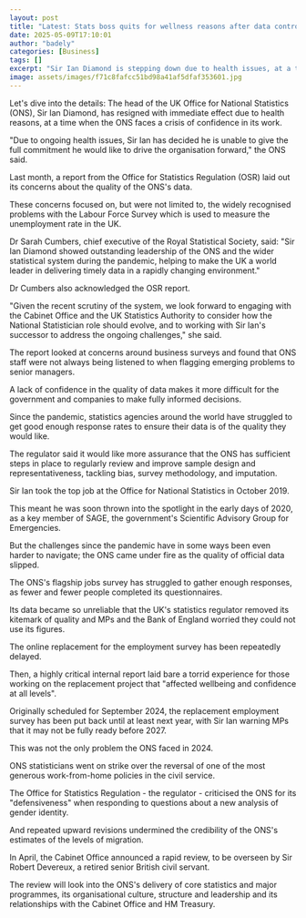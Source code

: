 ```yaml
---
layout: post
title: "Latest: Stats boss quits for wellness reasons after data controversy"
date: 2025-05-09T17:10:01
author: "badely"
categories: [Business]
tags: []
excerpt: "Sir Ian Diamond is stepping down due to health issues, at a time when the ONS faces a crisis of confidence in its work."
image: assets/images/f71c8fafcc51bd98a41af5dfaf353601.jpg
---
```


Let's dive into the details: The head of the UK Office for National Statistics (ONS), Sir Ian Diamond, has resigned with immediate effect due to health reasons, at a time when the ONS faces a crisis of confidence in its work.

"Due to ongoing health issues, Sir Ian has decided he is unable to give the full commitment he would like to drive the organisation forward," the ONS said.

Last month, a report from the Office for Statistics Regulation (OSR) laid out its concerns about the quality of the ONS's data.

These concerns focused on, but were not limited to, the widely recognised problems with the Labour Force Survey which is used to measure the unemployment rate in the UK.

Dr Sarah Cumbers, chief executive of the Royal Statistical Society, said: "Sir Ian Diamond showed outstanding leadership of the ONS and the wider statistical system during the pandemic, helping to make the UK a world leader in delivering timely data in a rapidly changing environment."

Dr Cumbers also acknowledged the OSR report.

"Given the recent scrutiny of the system, we look forward to engaging with the Cabinet Office and the UK Statistics Authority to consider how the National Statistician role should evolve, and to working with Sir Ian's successor to address the ongoing challenges," she said.

The report looked at concerns around business surveys and found that ONS staff were not always being listened to when flagging emerging problems to senior managers.

A lack of confidence in the quality of data makes it more difficult for the government and companies to make fully informed decisions.

Since the pandemic, statistics agencies around the world have struggled to get good enough response rates to ensure their data is of the quality they would like.

The regulator said it would like more assurance that the ONS has sufficient steps in place to regularly review and improve sample design and representativeness, tackling bias, survey methodology, and imputation.

Sir Ian took the top job at the Office for National Statistics in October 2019.

This meant he was soon thrown into the spotlight in the early days of 2020, as a key member of SAGE, the government's Scientific Advisory Group for Emergencies.

But the challenges since the pandemic have in some ways been even harder to navigate; the ONS came under fire as the quality of official data slipped.

The ONS's flagship jobs survey has struggled to gather enough responses, as fewer and fewer people completed its questionnaires.

Its data became so unreliable that the UK's statistics regulator removed its kitemark of quality and MPs and the Bank of England worried they could not use its figures.

The online replacement for the employment survey has been repeatedly delayed.

Then, a highly critical internal report laid bare a torrid experience for those working on the replacement project that "affected wellbeing and confidence at all levels".

Originally scheduled for September 2024, the replacement employment survey has been put back until at least next year, with Sir Ian warning MPs that it may not be fully ready before 2027.

This was not the only problem the ONS faced in 2024.

ONS statisticians went on strike over the reversal of one of the most generous work-from-home policies in the civil service.

The Office for Statistics Regulation - the regulator - criticised the ONS for its "defensiveness" when responding to questions about a new analysis of gender identity.

And repeated upward revisions undermined the credibility of the ONS's estimates of the levels of migration.

In April, the Cabinet Office announced a rapid review, to be overseen by Sir Robert Devereux, a retired senior British civil servant.

The review will look into the ONS's delivery of core statistics and major programmes, its organisational culture, structure and leadership and its relationships with the Cabinet Office and HM Treasury.

